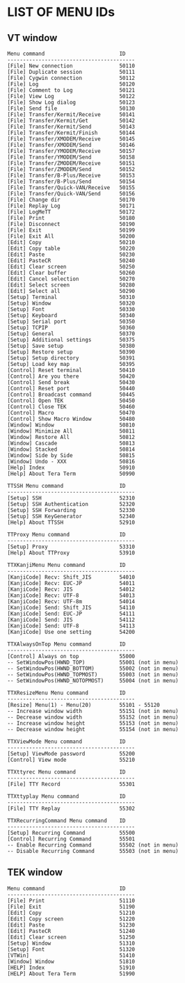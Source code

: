 ﻿# LIST OF MENU IDs

## VT window

    Menu command                        ID
    -----------------------------------------
    [File] New connection               50110
    [File] Duplicate session            50111
    [File] Cygwin connection            50112
    [File] Log                          50120
    [File] Comment to Log               50121
    [File] View Log                     50122
    [File] Show Log dialog              50123
    [File] Send file                    50130
    [File] Transfer/Kermit/Receive      50141
    [File] Transfer/Kermit/Get          50142
    [File] Transfer/Kermit/Send         50143
    [File] Transfer/Kermit/Finish       50144
    [File] Transfer/XMODEM/Receive      50145
    [File] Transfer/XMODEM/Send         50146
    [File] Transfer/YMODEM/Receive      50157
    [File] Transfer/YMODEM/Send         50158
    [File] Transfer/ZMODEM/Receive      50151
    [File] Transfer/ZMODEM/Send         50152
    [File] Transfer/B-Plus/Receive      50153
    [File] Transfer/B-Plus/Send         50154
    [File] Transfer/Quick-VAN/Receive   50155
    [File] Transfer/Quick-VAN/Send      50156
    [File] Change dir                   50170
    [File] Replay Log                   50171
    [File] LogMeTT                      50172
    [File] Print                        50180
    [File] Disconnect                   50190
    [File] Exit                         50199
    [File] Exit All                     50200
    [Edit] Copy                         50210
    [Edit] Copy table                   50220
    [Edit] Paste                        50230
    [Edit] PasteCR                      50240
    [Edit] Clear screen                 50250
    [Edit] Clear buffer                 50260
    [Edit] Cancel selection             50270
    [Edit] Select screen                50280
    [Edit] Select all                   50290
    [Setup] Terminal                    50310
    [Setup] Window                      50320
    [Setup] Font                        50330
    [Setup] Keyboard                    50340
    [Setup] Serial port                 50350
    [Setup] TCPIP                       50360
    [Setup] General                     50370
    [Setup] Additional settings         50375
    [Setup] Save setup                  50380
    [Setup] Restore setup               50390
    [Setup] Setup directory             50391
    [Setup] Load key map                50395
    [Control] Reset terminal            50410
    [Control] Are you there             50420
    [Control] Send break                50430
    [Control] Reset port                50440
    [Control] Broadcast command         50445
    [Control] Open TEK                  50450
    [Control] Close TEK                 50460
    [Control] Macro                     50470
    [Control] Show Macro Window         50480
    [Window] Window                     50810
    [Window] Minimize All               50811
    [Window] Restore All                50812
    [Window] Cascade                    50813
    [Window] Stacked                    50814
    [Window] Side by Side               50815
    [Window] Undo - XXX                 50816
    [Help] Index                        50910
    [Help] About Tera Term              50990

    TTSSH Menu command                  ID
    -----------------------------------------
    [Setup] SSH                         52310
    [Setup] SSH Authentication          52320
    [Setup] SSH Forwarding              52330
    [Setup] SSH KeyGenerator            52340
    [Help] About TTSSH                  52910

    TTProxy Menu command                ID
    -----------------------------------------
    [Setup] Proxy                       53310
    [Help] About TTProxy                53910

    TTXKanjiMenu Menu command           ID
    -----------------------------------------
    [KanjiCode] Recv: Shift_JIS         54010
    [KanjiCode] Recv: EUC-JP            54011
    [KanjiCode] Recv: JIS               54012
    [KanjiCode] Recv: UTF-8             54013
    [KanjiCode] Recv: UTF-8m            54014
    [KanjiCode] Send: Shift_JIS         54110
    [KanjiCode] Send: EUC-JP            54111
    [KanjiCode] Send: JIS               54112
    [KanjiCode] Send: UTF-8             54113
    [KanjiCode] Use one setting         54200

    TTXAlwaysOnTop Menu command         ID
    -----------------------------------------
    [Control] Always on top             55000
    -- SetWindowPos(HWND_TOP)           55001 (not in menu)
    -- SetWindowPos(HWND_BOTTOM)        55002 (not in menu)
    -- SetWindowPos(HWND_TOPMOST)       55003 (not in menu)
    -- SetWindowPos(HWND_NOTOPMOST)     55004 (not in menu)

    TTXResizeMenu Menu command          ID
    -----------------------------------------
    [Resize] Menu(1) - Menu(20)         55101 - 55120
    -- Increase window width            55151 (not in menu)
    -- Decrease window width            55152 (not in menu)
    -- Increase window height           55153 (not in menu)
    -- Decrease window height           55154 (not in menu)

    TTXViewMode Menu command            ID
    -----------------------------------------
    [Setup] ViewMode password           55200
    [Control] View mode                 55210

    TTXttyrec Menu command              ID
    -----------------------------------------
    [File] TTY Record                   55301

    TTXttyplay Menu command             ID
    -----------------------------------------
    [File] TTY Replay                   55302

    TTXRecurringCommand Menu command    ID
    -----------------------------------------
    [Setup] Recurring Command           55500
    [Control] Recurring Command         55501
    -- Enable Recurring Command         55502 (not in menu)
    -- Disable Recurring Command        55503 (not in menu)

## TEK window

    Menu command                        ID
    -----------------------------------------
    [File] Print                        51110
    [File] Exit                         51190
    [Edit] Copy                         51210
    [Edit] Copy screen                  51220
    [Edit] Paste                        51230
    [Edit] PasteCR                      51240
    [Edit] Clear screen                 51250
    [Setup] Window                      51310
    [Setup] Font                        51320
    [VTWin]                             51410
    [Window] Window                     51810
    [HELP] Index                        51910
    [HELP] About Tera Term              51990
